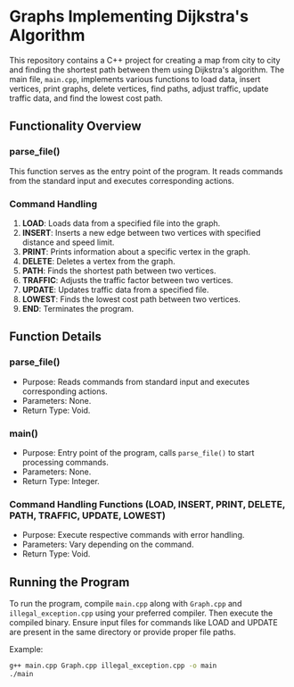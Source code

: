 # Graphs Implementing Dijkstra's Algorithm

This repository contains a C++ project for creating a map from city to city and finding the shortest path between them using Dijkstra's algorithm. The main file, `main.cpp`, implements various functions to load data, insert vertices, print graphs, delete vertices, find paths, adjust traffic, update traffic data, and find the lowest cost path.

## Functionality Overview

### parse_file()

This function serves as the entry point of the program. It reads commands from the standard input and executes corresponding actions.

### Command Handling

1. **LOAD**: Loads data from a specified file into the graph.
2. **INSERT**: Inserts a new edge between two vertices with specified distance and speed limit.
3. **PRINT**: Prints information about a specific vertex in the graph.
4. **DELETE**: Deletes a vertex from the graph.
5. **PATH**: Finds the shortest path between two vertices.
6. **TRAFFIC**: Adjusts the traffic factor between two vertices.
7. **UPDATE**: Updates traffic data from a specified file.
8. **LOWEST**: Finds the lowest cost path between two vertices.
9. **END**: Terminates the program.

## Function Details

### parse_file()

- Purpose: Reads commands from standard input and executes corresponding actions.
- Parameters: None.
- Return Type: Void.

### main()

- Purpose: Entry point of the program, calls `parse_file()` to start processing commands.
- Parameters: None.
- Return Type: Integer.

### Command Handling Functions (LOAD, INSERT, PRINT, DELETE, PATH, TRAFFIC, UPDATE, LOWEST)

- Purpose: Execute respective commands with error handling.
- Parameters: Vary depending on the command.
- Return Type: Void.

## Running the Program

To run the program, compile `main.cpp` along with `Graph.cpp` and `illegal_exception.cpp` using your preferred compiler. Then execute the compiled binary. Ensure input files for commands like LOAD and UPDATE are present in the same directory or provide proper file paths.

Example:
```bash
g++ main.cpp Graph.cpp illegal_exception.cpp -o main
./main
